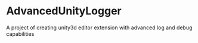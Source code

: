 AdvancedUnityLogger
===================

A project of creating unity3d editor extension with advanced log and debug capabilities
